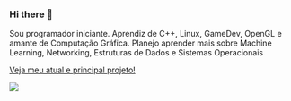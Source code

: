 ### Hi there 👋

<!--
**GustavoGLD/GustavoGLD** is a ✨ _special_ ✨ repository because its `README.md` (this file) appears on your GitHub profile.

Here are some ideas to get you started:

- 🔭 I’m currently working on ...
- 🌱 I’m currently learning ...
- 👯 I’m looking to collaborate on ...
- 🤔 I’m looking for help with ...
- 💬 Ask me about ...
- 📫 How to reach me: ...
- 😄 Pronouns: ...
- ⚡ Fun fact: ...
-->

Sou programador iniciante. Aprendiz de C++, Linux, GameDev, OpenGL e amante de Computação Gráfica.
Planejo aprender mais sobre Machine Learning, Networking, Estruturas de Dados e Sistemas Operacionais

[Veja meu atual e principal projeto!](https://github.com/GustavoGLD/OpenGL)

![](https://media.discordapp.net/attachments/741550250916970536/837078220188418058/unknown.png?width=590&height=460)

